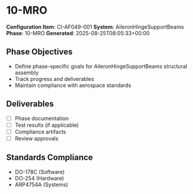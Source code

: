 # 10-MRO

**Configuration Item**: CI-AF049-001
**System**: AileronHingeSupportBeams
**Phase**: 10-MRO
**Generated**: 2025-08-25T08:05:33+00:00

## Phase Objectives
- Define phase-specific goals for AileronHingeSupportBeams structural assembly
- Track progress and deliverables
- Maintain compliance with aerospace standards

## Deliverables
- [ ] Phase documentation
- [ ] Test results (if applicable)
- [ ] Compliance artifacts
- [ ] Review approvals

## Standards Compliance
- DO-178C (Software)
- DO-254 (Hardware)
- ARP4754A (Systems)

